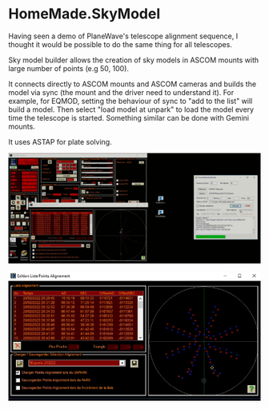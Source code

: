 # HomeMade.SkyModel
Having seen a demo of PlaneWave's telescope alignment sequence, I thought it would be possible to do the same thing for all telescopes.

Sky model builder allows the creation of sky models in ASCOM mounts with large number of points (e.g 50, 100).

It connects directly to ASCOM mounts and ASCOM cameras and builds the model via sync (the mount and the driver need to understand it). For example, for EQMOD, setting the behaviour of sync to "add to the list" will build a model. Then select "load model at unpark" to load the model every time the telescope is started. Something similar can be done with Gemini mounts.

It uses ASTAP for plate solving.

![Screenshot](Screenshot.jpg)

![Screenshot](sky%20model.png)

